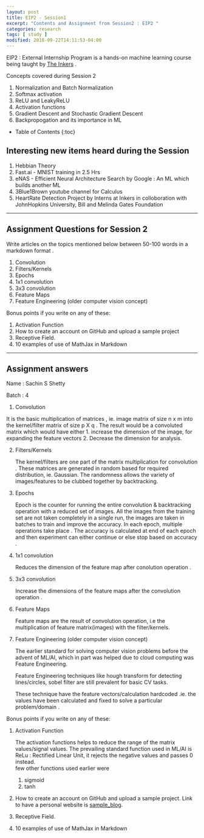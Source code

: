 ```yaml
---
layout: post
title: EIP2 - Session1
excerpt: "Contents and Assignment from Session2 : EIP2 "
categories: research
tags: [ study ]
modified: 2018-09-22T14:11:53-04:00
---
```


EIP2 : External Internship Program is a hands-on machine learning course being taught by [The Inkers](inkers.ai) .

Concepts covered during Session 2
1. Normalization and Batch Normalization
2. Softmax activation
3. ReLU and LeakyReLU
4. Activation functions
5. Gradient Descent and Stochastic Gradient Descent
6. Backpropogation and its importance in ML



* Table of Contents
{:toc}

## Interesting new items heard during the Session

  1. Hebbian Theory
  2. Fast.ai - MNIST training in 2.5 Hrs
  3. eNAS - Efficient Neural Architecture Search by Google  : An ML which builds another ML
  4. 3Blue1Brown youtube channel for Calculus
  5. HeartRate Detection Project by Interns at Inkers in colloboration with JohnHopkins University, Bill and Melinda Gates Foundation

---

## Assignment Questions for Session 2

Write articles on the topics mentioned below between 50-100 words in a markdown format .

1. Convolution
2. Filters/Kernels
3. Epochs
4. 1x1 convolution
5. 3x3 convolution
6. Feature Maps
7. Feature Engineering (older computer vision concept)

Bonus points if you write on any of these:

1. Activation Function
2. How to create an account on GitHub and upload a sample project
3. Receptive Field.
4. 10 examples of use of MathJax in Markdown


---
## Assignment answers

Name : Sachin S Shetty

Batch : 4


1. Convolution

  It is the basic multiplication of matrices , ie. image matrix of size n x m into the kernel/filter matrix of size p X q .
  The result would be a convoluted matrix which would have either
    1.  increase the dimension of the image, for expanding the feature vectors
    2. Decrease the dimension for analysis.


2. Filters/Kernels

    The kernel/filters are one part of the matrix multiplication for convolution . These matrices are generated in random based for required distribution, ie. Gaussian.  The randomness allows the variety of images/features to be clubbed together by backtracking.

3. Epochs

    Epoch is the counter for running the entire convolution & backtracking operation with a reduced set of images.  All the images from the training set are not taken completely in a single run, the images are taken in batches to train and improve the accuracy. In each epoch, multiple operations take place . The accuracy is calculated at end of each epoch and then experiment can either continue or else stop based on accuracy .

4. 1x1 convolution

    Reduces the dimension of the feature map after conolution operation .


5. 3x3 convolution

    Increase the dimensions of the feature maps after the convolution operation .

6. Feature Maps

    Feature maps are the result of convolution operation, i.e the multiplication of feature matrix(images) with the filter/kernels.

7. Feature Engineering (older computer vision concept)

    The earlier standard for solving computer vision problems before the advent of ML/AI, which in part was helped due to cloud computing was  Feature Engineering.

    Feature Engineering techniques like hough transform for detecting lines/circles, sobel filter are still prevalent for basic CV tasks.

    These technique have the feature vectors/calculation hardcoded .ie. the values have been calculated and fixed to solve a particular problem/domain .

Bonus points if you write on any of these:

1. Activation Function

    The activation functions helps to reduce the range of the matrix values/signal values.  The prevailing standard function used in ML/AI is ReLu : Rectified Linear Unit, it rejects the negative values and passes 0 instead.  
    few other functions used earlier were
      1. sigmoid
      2. tanh

2. How to create an account on GitHub and upload a sample project.
    Link to have a personal website is
    [sample_blog](https://sachinsshetty.github.io/sample_website/).


3. Receptive Field.


4. 10 examples of use of MathJax in Markdown
